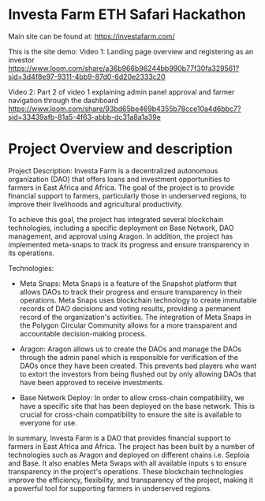 # Investa Farm ETH Safari Hackathon

Main site can be found at: https://investafarm.com/ 

This is the site demo: 
Video 1: Landing page overview and registering as an investor
https://www.loom.com/share/a36b966b96244bb990b77f30fa329561?sid=3d4f8e97-9311-4bb9-87d0-6d20e2333c20 

Video 2: Part 2 of video 1 explaining admin panel approval and farmer navigation through the dashboard
https://www.loom.com/share/93bd65be469b4355b78cce10a4d6bbc7?sid=33439afb-81a5-4f63-abbb-dc31a8a1a39e

# Project Overview and description 
Project Description: Investa Farm is a decentralized autonomous organization (DAO) that offers loans and investment opportunities to farmers in East Africa and Africa. The goal of the project is to provide financial support to farmers, particularly those in underserved regions, to improve their livelihoods and agricultural productivity.

To achieve this goal, the project has integrated several blockchain technologies, including a specific deployment on Base Network, DAO management, and approval using Aragon. In addition, the project has implemented meta-snaps to track its progress and ensure transparency in its operations.

Technologies:

* Meta Snaps: Meta Snaps is a feature of the Snapshot platform that allows DAOs to track their progress and ensure transparency in their operations. Meta Snaps uses blockchain technology to create immutable records of DAO decisions and voting results, providing a permanent record of the organization's activities. The integration of Meta Snaps in the Polygon Circular Community allows for a more transparent and accountable decision-making process.

* Aragon: Aragon allows us to create the DAOs and manage the DAOs through the admin panel which is responsible for verification of the DAOs once they have been created. This prevents bad players who want to extort the investors from being flushed out by only allowing DAOs that have been approved to receive investments. 

* Base Network Deploy: In order to allow cross-chain compatibility, we have a specific site that has been deployed on the base network. This is crucial for cross-chain compatibility to ensure the site is available to everyone for use.  

In summary, Investa Farm is a DAO that provides financial support to farmers in East Africa and Africa. The project has been built by a number of technologies such as Aragon and deployed on different chains i.e. Seploia and Base. It also enables Meta Swaps with all available inputs s to ensure transparency in the project's operations. These blockchain technologies improve the efficiency, flexibility, and transparency of the project, making it a powerful tool for supporting farmers in underserved regions.





